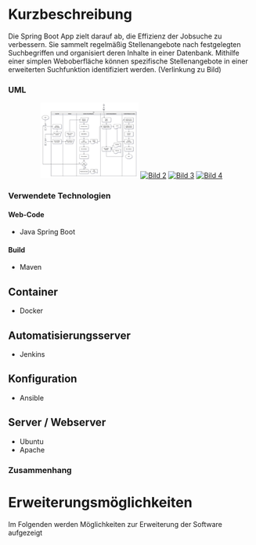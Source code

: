 # Kurzbeschreibung
Die Spring Boot App zielt darauf ab, die Effizienz der Jobsuche zu verbessern. Sie sammelt regelmäßig Stellenangebote nach
festgelegten Suchbegriffen und organisiert deren Inhalte in einer Datenbank. Mithilfe einer simplen Weboberfläche können spezifische
Stellenangebote in einer erweiterten Suchfunktion identifiziert werden. (Verlinkung zu Bild)

### UML
<p align="center">
  <a href="diagrams/CI-CD-Flowchart.png"><img src="diagrams/CI-CD-Flowchart.png" alt="Bild 1" width="200"></a>
  <a href="images/image2.png"><img src="images/image2.png" alt="Bild 2" width="200"></a>
  <a href="images/image3.png"><img src="images/image3.png" alt="Bild 3" width="200"></a>
  <a href="images/image4.png"><img src="images/image4.png" alt="Bild 4" width="200"></a>
</p>

### Verwendete Technologien
#### Web-Code
- Java Spring Boot

#### Build
- Maven

## Container
- Docker

## Automatisierungsserver
- Jenkins

## Konfiguration
- Ansible

## Server / Webserver
- Ubuntu
- Apache


### Zusammenhang


# Erweiterungsmöglichkeiten
Im Folgenden werden Möglichkeiten zur Erweiterung der Software aufgezeigt

